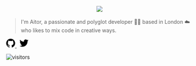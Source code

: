 <a
  class="link"
  href="https://github.com/aitorfernandez?tab=repositories">
  <p align="center">
    <img width="960" src="./hello.gif">
  </p>
</a>

> I'm Aitor, a passionate and polyglot developer 👨‍💻 based in London ☁️ who likes to mix code in creative ways.

<p>
  <a
    class="link"
    href="https://github.com/aitorfernandez?tab=repositories">
    <img height="24" src="./github.svg" />
  </a>
  &nbsp;
  <a
    class="link"
    href="https://twitter.com/aitorfernandez">
    <img height="24" src="./twitter.svg" />
  </a>
</p>

![visitors](https://visitor-badge.glitch.me/badge?page_id=aitorfernandez.aitorfernandez)
